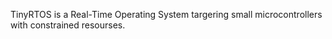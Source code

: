 TinyRTOS is a Real-Time Operating System targering small microcontrollers with constrained resourses.
